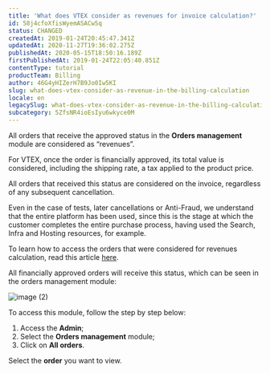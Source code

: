 ```yaml
---
title: 'What does VTEX consider as revenues for invoice calculation?'
id: 58j4cfoXfisWyemASACwSq
status: CHANGED
createdAt: 2019-01-24T20:45:47.341Z
updatedAt: 2020-11-27T19:36:02.275Z
publishedAt: 2020-05-15T18:50:16.189Z
firstPublishedAt: 2019-01-24T22:05:40.851Z
contentType: tutorial
productTeam: Billing
author: 46G4yHIZerH7B9Jo0Iw5KI
slug: what-does-vtex-consider-as-revenue-in-the-billing-calculation
locale: en
legacySlug: what-does-vtex-consider-as-revenue-in-the-billing-calculations
subcategory: 5ZfsNR4ioEsIyu6wkyce0M
---
```


All orders that receive the approved status in the **Orders management** module are considered as “revenues”.


For VTEX, once the order is financially approved, its total value is considered, including the shipping rate, a tax applied to the product price.


All orders that received this status are considered on the invoice, regardless of any subsequent cancellation.


Even in the case of tests, later cancellations or Anti-Fraud, we understand that the entire platform has been used, since this is the stage at which the customer completes the entire purchase process, having used the Search, Infra and Hosting resources, for example.


To learn how to access the orders that were considered for revenues calculation, read this article [here](https://help.vtex.com/en/tutorial/how-to-access-the-value-of-approved-revenues--tutorials_4322).


All financially approved orders will receive this status, which can be seen in the orders management module:


![image (2)](//images.ctfassets.net/alneenqid6w5/1Q14q5mtiayBLRBSupsKGs/53c5555a68359b9fd3dd882336beccb7/image__2_.png)


To access this module, follow the step by step below:

1. Access the **Admin**;
2. Select the **Orders management** module;
3. Click on **All orders**.

Select the **order** you want to view.

